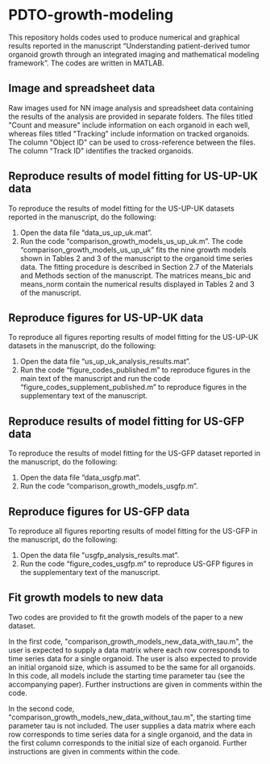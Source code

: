 # PDTO-growth-modeling

This repository holds codes used to produce numerical and graphical results reported in the manuscript “Understanding patient-derived tumor organoid growth through an integrated imaging and mathematical modeling framework”. The codes are written in MATLAB. 

## Image and spreadsheet data

Raw images used for NN image analysis and spreadsheet data containing the results of the analysis are provided in separate folders. The files titled "Count and measure" include information on each organoid in each well, whereas files titled "Tracking" include information on tracked organoids. The column "Object ID" can be used to cross-reference between the files. The column "Track ID" identifies the tracked organoids.

## Reproduce results of model fitting for US-UP-UK data

To reproduce the results of model fitting for the US-UP-UK datasets reported in the manuscript, do the following:
1.	Open the data file “data_us_up_uk.mat”.
2.	Run the code “comparison_growth_models_us_up_uk.m”.
The code “comparison_growth_models_us_up_uk” fits the nine growth models shown in Tables 2 and 3 of the manuscript to the organoid time series data. The fitting procedure is described in Section 2.7 of the Materials and Methods section of the manuscript. The matrices means_bic and means_norm contain the numerical results displayed in Tables 2 and 3 of the manuscript.

## Reproduce figures for US-UP-UK data

To reproduce all figures reporting results of model fitting for the US-UP-UK datasets in the manuscript, do the following:
1.	Open the data file “us_up_uk_analysis_results.mat”.
2.	Run the code “figure_codes_published.m” to reproduce figures in the main text of the manuscript and run the code “figure_codes_supplement_published.m” to reproduce figures in the supplementary text of the manuscript.

## Reproduce results of model fitting for US-GFP data

To reproduce the results of model fitting for the US-GFP dataset reported in the manuscript, do the following:
1.	Open the data file “data_usgfp.mat”.
2.	Run the code “comparison_growth_models_usgfp.m”.

## Reproduce figures for US-GFP data

To reproduce all figures reporting results of model fitting for the US-GFP in the manuscript, do the following:
1.	Open the data file "usgfp_analysis_results.mat”.
2.	Run the code “figure_codes_usgfp.m” to reproduce US-GFP figures in the supplementary text of the manuscript.

## Fit growth models to new data

Two codes are provided to fit the growth models of the paper to a new dataset.

In the first code, "comparison_growth_models_new_data_with_tau.m", the user is expected to supply a data matrix where each row corresponds to time series data for a single organoid. The user is also expected to provide an initial organoid size, which is assumed to be the same for all organoids. In this code, all models include the starting time parameter tau (see the accompanying paper). Further instructions are given in comments within the code.

In the second code, "comparison_growth_models_new_data_without_tau.m", the starting time parameter tau is not included. The user supplies a data matrix where each row corresponds to time series data for a single organoid, and the data in the first column corresponds to the initial size of each organoid. Further instructions are given in comments within the code.
